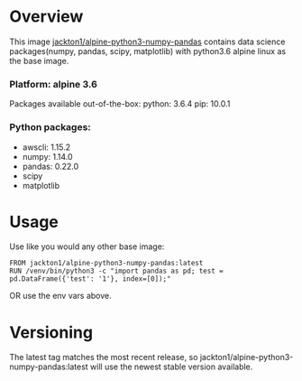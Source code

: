 # Overview
This image [jackton1/alpine-python3-numpy-pandas](https://hub.docker.com/r/jackton1/alpine-python3-numpy-pandas/) contains data science packages(numpy, pandas, scipy, matplotlib) with python3.6 alpine linux as the base image.

### Platform: alpine 3.6
Packages available out-of-the-box:
python: 3.6.4
pip: 10.0.1

### Python packages:
- awscli: 1.15.2
- numpy: 1.14.0
- pandas: 0.22.0
- scipy
- matplotlib


# Usage
Use like you would any other base image:
```
FROM jackton1/alpine-python3-numpy-pandas:latest
RUN /venv/bin/python3 -c "import pandas as pd; test = pd.DataFrame({'test': '1'}, index=[0]);"
```
OR use the env vars above.

# Versioning
The latest tag matches the most recent release, so jackton1/alpine-python3-numpy-pandas:latest will use the newest stable version available.
